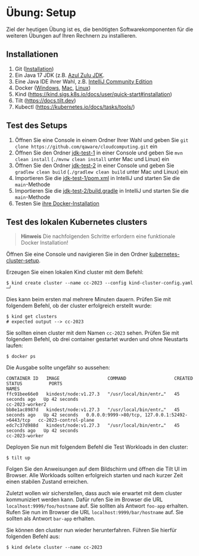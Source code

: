 # Übung: Setup

Ziel der heutigen Übung ist es, die benötigten Softwarekomponenten für die weiteren Übungen auf Ihren Rechnern zu installieren.

## Installationen

1. Git ([Installation](https://git-scm.com/downloads))
2. Ein Java 17 JDK (z.B. [Azul Zulu JDK](https://www.azul.com/downloads/?package=jdk).
3. Eine Java IDE ihrer Wahl, z.B. [IntelliJ Community Edition](https://www.jetbrains.com/de-de/idea/download/)
4. Docker ([Windows](https://docs.docker.com/docker-for-windows/install/), [Mac](https://docs.docker.com/docker-for-mac/install/), [Linux](https://docs.docker.com/engine/install/))
5. Kind (https://kind.sigs.k8s.io/docs/user/quick-start#installation)
6. Tilt (https://docs.tilt.dev)
7. Kubectl (https://kubernetes.io/docs/tasks/tools/)

## Test des Setups

1. Öffnen Sie eine Console in einem Ordner Ihrer Wahl und geben Sie `git clone https://github.com/qaware/cloudcomputing.git` ein
2. Öffnen Sie den Ordner [jdk-test-1](jdk-test-1/) in einer Console und geben Sie `mvn clean install` (`./mvnw clean install` unter Mac und Linux) ein
3. Öffnen Sie den Ordner [jdk-test-2](jdk-test-2/) in einer Console und geben Sie `gradlew clean build` (`./gradlew clean build` unter Mac und Linux) ein
4. Importieren Sie die [jdk-test-1/pom.xml](jdk-test-1/pom.xml) in IntelliJ und starten Sie die `main`-Methode
5. Importieren Sie die [jdk-test-2/build.gradle](jdk-test-2/build.gradle) in IntelliJ und starten Sie die `main`-Methode
6. Testen Sie [ihre Docker-Installation](https://docs.docker.com/get-started/#test-docker-version)

## Test des lokalen Kubernetes clusters
> **Hinweis**
> Die nachfolgenden Schritte erfordern eine funktionale Docker Installation!

Öffnen Sie eine Console und navigieren Sie in den Ordner [kubernetes-cluster-setup](./kubernetes-cluster-setup). 

Erzeugen Sie einen lokalen Kind cluster mit dem Befehl:
```shell
$ kind create cluster --name cc-2023 --config kind-cluster-config.yaml                                                                                                                           ─╯
```
Dies kann beim ersten mal mehrere Minuten dauern. 
Prüfen Sie mit folgendem Befehl, ob der cluster erfolgreich erstellt wurde: 
```shell
$ kind get clusters
# expected output --> cc-2023
```
Sie sollten einen cluster mit dem Namen `cc-2023` sehen. 
Prüfen Sie mit folgendem Befehl, ob drei container gestartet wurden und ohne Neustarts laufen: 
```shell
$ docker ps
```
Die Ausgabe sollte ungefähr so aussehen: 
```
CONTAINER ID   IMAGE                  COMMAND                  CREATED          STATUS          PORTS                                             NAMES
ffc91bee66e0   kindest/node:v1.27.3   "/usr/local/bin/entr…"   45 seconds ago   Up 42 seconds                                                     cc-2023-worker2
bb8e1ac8987d   kindest/node:v1.27.3   "/usr/local/bin/entr…"   45 seconds ago   Up 42 seconds   0.0.0.0:9999->80/tcp, 127.0.0.1:52492->6443/tcp   cc-2023-control-plane
edc7c37d988d   kindest/node:v1.27.3   "/usr/local/bin/entr…"   45 seconds ago   Up 42 seconds                                                     cc-2023-worker
```

Deployen Sie nun mit folgendem Befehl die Test Workloads in den cluster:
```shell
$ tilt up
```
Folgen Sie den Anweisungen auf dem Bildschirm und öffnen die Tilt UI im Browser.
Alle Workloads sollten erfolgreich starten und nach kurzer Zeit einen stabilen Zustand erreichen.

Zuletzt wollen wir sicherstellen, dass auch wie erwartet mit dem cluster kommuniziert werden kann. 
Dafür rufen Sie im Browser die URL `localhost:9999/foo/hostname` auf. Sie sollten als Antwort `foo-app` erhalten.
Rufen Sie nun im Browser die URL `localhost:9999/bar/hostname` auf. Sie sollten als Antwort `bar-app` erhalten.

Sie können den cluster nun wieder herunterfahren. 
Führen Sie hierfür folgenden Befehl aus:
```shell
$ kind delete cluster --name cc-2023
```